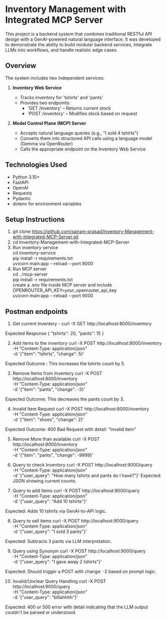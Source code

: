# Inventory Management with Integrated MCP Server

This project is a backend system that combines traditional RESTful API design with a GenAI-powered natural language interface. It was developed to demonstrate the ability to build modular backend services, integrate LLMs into workflows, and handle realistic edge cases.

## Overview

The system includes two independent services:

1. **Inventory Web Service**  
   - Tracks inventory for 'tshirts' and 'pants'
   - Provides two endpoints:  
     - 'GET /inventory' – Returns current stock  
     - 'POST /inventory' – Modifies stock based on request

2. **Model Control Plane (MCP) Server**  
   - Accepts natural language queries (e.g., "I sold 4 tshirts")  
   - Converts them into structured API calls using a language model (Gemma via OpenRouter)
   - Calls the appropriate endpoint on the Inventory Web Service


## Technologies Used

- Python 3.10+
- FastAPI
- OpenAI
- Requests
- Pydantic
- dotenv for environment variables

##  Setup Instructions 

1. git clone https://github.com/sairam-prasad/Inventory-Management-with-Integrated-MCP-Server.git
2. cd Inventory-Management-with-Integrated-MCP-Server
3. Run inventory service  
  cd inventory-service  
  pip install -r requirements.txt  
  uvicorn main:app --reload --port 8000  
4. Run MCP server  
   cd ../mcp-server  
   pip install -r requirements.txt  
   create a .env file inside MCP server and include OPENROUTER_API_KEY=your_openrouter_api_key  
   uvicorn main:app --reload --port 9000  

## Postman endpoints 

1. Get current Inventory - curl -X GET http://localhost:8000/inventory

Expected Response 
{
  "tshirts": 20,
  "pants": 15
}

2. Add items to the inventory
  curl -X POST http://localhost:8000/inventory \
    -H "Content-Type: application/json" \
    -d '{"item": "tshirts", "change": 5}'

  Expected Outcome : This increases the tshirts count by 5.

3. Remove Items from Inventory
   curl -X POST http://localhost:8000/inventory \
    -H "Content-Type: application/json" \
    -d '{"item": "pants", "change": -3}'
 
 Expected Outcome:  This decreases the pants count by 3.

4. Invalid Item Request
   curl -X POST http://localhost:8000/inventory \
    -H "Content-Type: application/json" \
    -d '{"item": "shoes", "change": 2}'

Expected Outcome: 400 Bad Request with detail: "Invalid item"

5. Remove More than available
   curl -X POST http://localhost:8000/inventory \
    -H "Content-Type: application/json" \
    -d '{"item": "pants", "change": -9999}'

6. Query to check Inventory
   curl -X POST http://localhost:9000/query \
    -H "Content-Type: application/json" \
    -d '{"user_query": "How many tshirts and pants do I have?"}'
   Expected: JSON showing current counts.

7. Query to add Items
   curl -X POST http://localhost:9000/query \
    -H "Content-Type: application/json" \
    -d '{"user_query": "Add 10 tshirts"}'

  Expected: Adds 10 tshirts via GenAI-to-API logic.

8. Query to sell items
   curl -X POST http://localhost:9000/query \
    -H "Content-Type: application/json" \
    -d '{"user_query": "I sold 3 pants"}'

  Expected: Subtracts 3 pants via LLM interpretation.

9. Query using Synonym
   curl -X POST http://localhost:9000/query \
    -H "Content-Type: application/json" \
    -d '{"user_query": "I gave away 2 tshirts"}'

Expected: Should trigger a POST with change: -2 based on prompt logic.

10. Invalid/Unclear Query Handling
  curl -X POST http://localhost:9000/query \
    -H "Content-Type: application/json" \
    -d '{"user_query": "blllahhhh"}'

  Expected: 400 or 500 error with detail indicating that the LLM output couldn't be parsed or understood.




